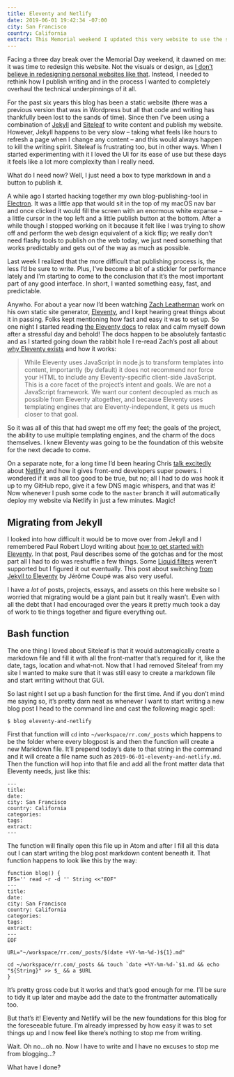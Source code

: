 ```yaml
---
title: Eleventy and Netlify
date: 2019-06-01 19:42:34 -07:00
city: San Francisco
country: California
extract: This Memorial weekend I updated this very website to use the static site generator Eleventy and Netlify as the publishing process. Oh boy was it a dream.
---
```


Facing a three day break over the Memorial Day weekend, it dawned on me: it was time to redesign this website. Not the visuals or design, as [I don’t believe in redesigning personal websites like that](/notes/blogging-and-atrophy). Instead, I needed to rethink how I publish writing and in the process I wanted to completely overhaul the technical underpinnings of it all.

For the past six years this blog has been a static website (there was a previous version that was in Wordpress but all that code and writing has thankfully been lost to the sands of time). Since then I’ve been using a combination of [Jekyll](https://jekyllrb.com/) and [Siteleaf](https://siteleaf.com) to write content and publish my website. However, Jekyll happens to be very slow – taking what feels like hours to refresh a page when I change any content – and this would always happen to kill the writing spirit. Siteleaf is frustrating too, but in other ways. When I started experimenting with it I loved the UI for its ease of use but these days it feels like a lot more complexity than I really need.

What do I need now? Well, I just need a box to type markdown in and a button to publish it.

A while ago I started hacking together my own blog-publishing-tool in [Electron](https://electronjs.org/). It was a little app that would sit in the top of my macOS nav bar and once clicked it would fill the screen with an enormous white expanse – a little cursor in the top left and a little publish button at the bottom. After a while though I stopped working on it because it felt like I was trying to show off and perform the web design equivalent of a kick flip; we really don’t need flashy tools to publish on the web today, we just need something that works predictably and gets out of the way as much as possible.

Last week I realized that the more difficult that publishing process is, the less I’d be sure to write. Plus, I’ve become a bit of a stickler for performance lately and I’m starting to come to the conclusion that it’s the most important part of any good interface. In short, I wanted something easy, fast, and predictable.

Anywho. For about a year now I’d been watching [Zach Leatherman](https://www.zachleat.com/) work on his own static site generator, [Eleventy](https://www.11ty.io/), and I kept hearing great things about it in passing. Folks kept mentioning how fast and easy it was to set up. So one night I started reading [the Eleventy docs](https://www.11ty.io/docs/) to relax and calm myself down after a stressful day and behold! The docs happen to be absolutely fantastic and as I started going down the rabbit hole I re-read Zach’s post all about [why Eleventy exists](https://www.zachleat.com/web/introducing-eleventy/) and how it works:

> While Eleventy uses JavaScript in node.js to transform templates into content, importantly (by default) it does not recommend nor force your HTML to include any Eleventy-specific client-side JavaScript. This is a core facet of the project’s intent and goals. We are not a JavaScript framework. We want our content decoupled as much as possible from Eleventy altogether, and because Eleventy uses templating engines that are Eleventy-independent, it gets us much closer to that goal.

So it was all of this that had swept me off my feet; the goals of the project, the ability to use multiple templating engines, and the charm of the docs themselves. I knew Eleventy was going to be the foundation of this website for the next decade to come.

On a separate note, for a long time I’d been hearing Chris [talk excitedly](https://www.youtube.com/watch?v=grSxHfGoaeg) about [Netlify](https://www.netlify.com/) and how it gives front-end developers super powers. I wondered if it was all too good to be true, but no; all I had to do was hook it up to my GitHub repo, give it a few DNS magic whispers, and that was it! Now whenever I push some code to the `master` branch it will automatically deploy my website via Netlify in just a few minutes. Magic!

## Migrating from Jekyll

I looked into how difficult it would be to move over from Jekyll and I remembered Paul Robert Lloyd writing about [how to get started with Eleventy](https://24ways.org/2018/turn-jekyll-up-to-eleventy/). In that post, Paul describes some of the gotchas and for the most part all I had to do was reshuffle a few things. Some [Liquid filters](https://jekyllrb.com/docs/liquid/filters/) weren’t supported but I figured it out eventually. This post about switching [from Jekyll to Eleventy](https://www.webstoemp.com/blog/from-jekyll-to-eleventy/) by Jérôme Coupé was also very useful.

I have a _lot_ of posts, projects, essays, and assets on this here website so I worried that migrating would be a giant pain but it really wasn’t. Even with all the debt that I had encouraged over the years it pretty much took a day of work to tie things together and figure everything out.

## Bash function

The one thing I loved about Siteleaf is that it would automagically create a markdown file and fill it with all the front-matter that’s required for it, like the date, tags, location and what-not. Now that I had removed Siteleaf from my site I wanted to make sure that it was still easy to create a markdown file and start writing without that GUI.

So last night I set up a bash function for the first time. And if you don’t mind me saying so, it’s pretty darn neat as whenever I want to start writing a new blog post I head to the command line and cast the following magic spell:

```
$ blog eleventy-and-netlify
```

First that function will `cd` into `~/workspace/rr.com/_posts` which happens to be the folder where every blogpost is and then the function will create a new Markdown file. It’ll prepend today’s date to that string in the command and it will create a file name such as `2019-06-01-eleventy-and-netlify.md`. Then the function will hop into that file and add all the front matter data that Eleventy needs, just like this:

```
---
title:
date:
city: San Francisco
country: California
categories:
tags:
extract:
---
```

The function will finally open this file up in Atom and after I fill all this data out I can start writing the blog post markdown content beneath it. That function happens to look like this by the way:

```
function blog() {
IFS='' read -r -d '' String <<"EOF"
---
title:
date:
city: San Francisco
country: California
categories:
tags:
extract:
---
EOF

URL="~/workspace/rr.com/_posts/$(date +%Y-%m-%d-)${1}.md"

cd ~/workspace/rr.com/_posts && touch `date +%Y-%m-%d-`$1.md && echo "${String}" >> $_ && a $URL
}
```

It’s pretty gross code but it works and that’s good enough for me. I’ll be sure to tidy it up later and maybe add the date to the frontmatter automatically too.

But that’s it! Eleventy and Netlify will be the new foundations for this blog for the foreseeable future. I’m already impressed by how easy it was to set things up and I now feel like there’s nothing to stop me from writing.

Wait. Oh no...oh no. Now I have to write and I have no excuses to stop me from blogging...?

What have I done?
